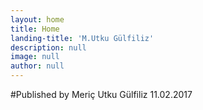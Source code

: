 ```yaml
---
layout: home
title: Home
landing-title: 'M.Utku Gülfiliz'
description: null
image: null
author: null
---
```


#Published by Meriç Utku Gülfiliz 11.02.2017

